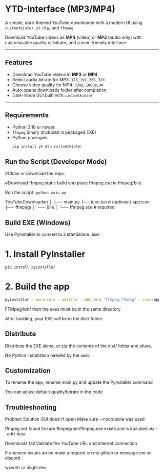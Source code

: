 #  YTD-Interface (MP3/MP4)

A simple, dark-themed YouTube downloader with a modern UI using `customtkinter`, `yt_dlp`, and `ffmpeg`.

Download YouTube videos as **MP4** (video) or **MP3** (audio only) with customizable quality or bitrate, and a user-friendly interface.

---

##  Features

-  Download YouTube videos in **MP3** or **MP4**
-  Select audio bitrate for MP3: `128`, `192`, `256`, `320`
-  Choose video quality for MP4: `720p`, `1080p`, `4K`
-  Auto-opens downloads folder after completion
-  Dark-mode GUI built with `customtkinter`

---

## Requirements

- Python 3.10 or newer
- `ffmpeg` binary (included in packaged EXE)
- Python packages:
  ```bash
  pip install yt-dlp customtkinter

## Run the Script (Developer Mode)
#Clone or download the repo.

#Download ffmpeg static build and place ffmpeg.exe in ffmpeg/bin/

Run the script:
`python main.py`

YouTubeDownloader/
│
├── main.py
├── icon.ico                # (optional) app icon
├── ffmpeg/
│   └── bin/
│       └── ffmpeg.exe      # required


## Build EXE (Windows)
Use PyInstaller to convert to a standalone .exe:

# 1. Install PyInstaller
`pip install pyinstaller`

# 2. Build the app
```bash
pyinstaller --noconsole --onefile --add-data "ffmpeg;ffmpeg" --icon=app.ico main.py 
```
FFMpeg/bin/ then the exes must be in the same directory

After building, your EXE will be in the dist/ folder.

## Distribute
Distribute the EXE alone, or zip the contents of the dist/ folder and share.

No Python installation needed by the user.

## Customization
To rename the app, rename main.py and update the PyInstaller command

You can adjust default quality/bitrate in the code

## Troubleshooting
Problem	Solution
GUI doesn't open	Make sure --noconsole was used

ffmpeg not found	Ensure ffmpeg/bin/ffmpeg.exe exists and is included via --add-data

Downloads fail	Validate the YouTube URL and internet connection

If anymore issues arrive make a request on my github or message me on discord 

wxwefr or blight.dev
